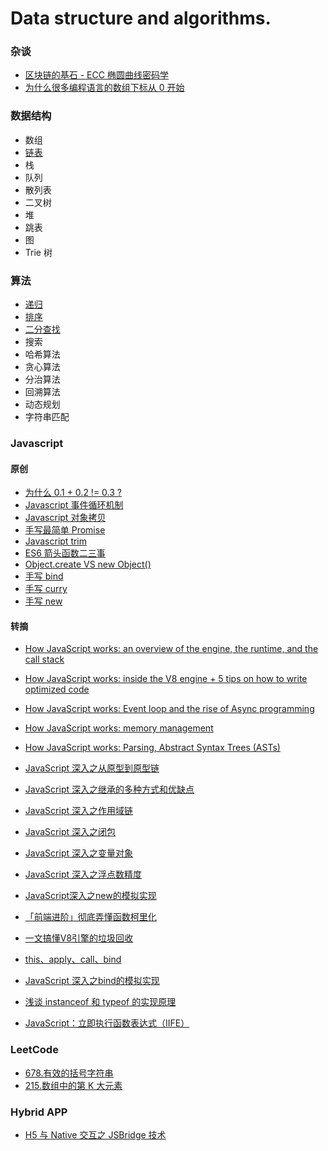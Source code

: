 # Data structure and algorithms.

### 杂谈

* [区块链的基石 - ECC 椭圆曲线密码学](docs/ecc.md)
* [为什么很多编程语言的数组下标从 0 开始](docs/why-array-index-starts-from-zero.md)

### 数据结构

* 数组
* [链表](docs/linked-list/README.md)
* 栈
* 队列
* 散列表
* 二叉树
* 堆
* 跳表
* 图
* Trie 树

### 算法

* [递归](docs/recursion.md)
* [排序](docs/sort/README.md)
* [二分查找](docs/binary-search.md)
* 搜索
* 哈希算法
* 贪心算法
* 分治算法
* 回溯算法
* 动态规划
* 字符串匹配

### Javascript

#### 原创
* [为什么 0.1 + 0.2 != 0.3 ?](docs/floating-point.md)
* [Javascript 事件循环机制](docs/event-loop.md)
* [Javascript 对象拷贝](docs/clone.md)
* [手写最简单 Promise](docs/simple-promise.md)
* [Javascript trim](docs/trim.md)
* [ES6 箭头函数二三事](docs/arrow-function.md)
* [Object.create VS new Object()](docs/object.md)
* [手写 bind](docs/bind.md)
* [手写 curry](docs/curry.md)
* [手写 new](docs/new.md)

#### 转摘
* [How JavaScript works: an overview of the engine, the runtime, and the call stack](https://blog.sessionstack.com/how-does-javascript-actually-work-part-1-b0bacc073cf)
* [How JavaScript works: inside the V8 engine + 5 tips on how to write optimized code](https://blog.sessionstack.com/how-javascript-works-inside-the-v8-engine-5-tips-on-how-to-write-optimized-code-ac089e62b12e)
* [How JavaScript works: Event loop and the rise of Async programming](https://blog.sessionstack.com/how-javascript-works-event-loop-and-the-rise-of-async-programming-5-ways-to-better-coding-with-2f077c4438b5)
* [How JavaScript works: memory management](https://blog.sessionstack.com/how-javascript-works-memory-management-how-to-handle-4-common-memory-leaks-3f28b94cfbec)
* [How JavaScript works: Parsing, Abstract Syntax Trees (ASTs)](https://blog.sessionstack.com/how-javascript-works-parsing-abstract-syntax-trees-asts-5-tips-on-how-to-minimize-parse-time-abfcf7e8a0c8)


* [JavaScript 深入之从原型到原型链](https://github.com/mqyqingfeng/Blog/issues/2)
* [JavaScript 深入之继承的多种方式和优缺点](https://github.com/mqyqingfeng/Blog/issues/16)
* [JavaScript 深入之作用域链](https://github.com/mqyqingfeng/Blog/issues/6)
* [JavaScript 深入之闭包](https://github.com/mqyqingfeng/Blog/issues/9)
* [JavaScript 深入之变量对象](https://github.com/mqyqingfeng/Blog/issues/5)
* [JavaScript 深入之浮点数精度](https://github.com/mqyqingfeng/Blog/issues/155)
* [JavaScript深入之new的模拟实现](https://github.com/mqyqingfeng/Blog/issues/13)

* [「前端进阶」彻底弄懂函数柯里化](https://juejin.cn/post/6844903882208837645)
* [一文搞懂V8引擎的垃圾回收](https://juejin.cn/post/6844904016325902344)
* [this、apply、call、bind](https://juejin.cn/post/6844903496253177863)
* [JavaScript 深入之bind的模拟实现](https://github.com/mqyqingfeng/Blog/issues/12)
* [浅谈 instanceof 和 typeof 的实现原理](https://juejin.cn/post/6844903613584654344)
* [JavaScript：立即执行函数表达式（IIFE）](https://segmentfault.com/a/1190000003985390)



### LeetCode

* [678.有效的括号字符串](docs/leetcode/678.md)
* [215.数组中的第 K 大元素](docs/leetcode/215.md)

### Hybrid APP

* [H5 与 Native 交互之 JSBridge 技术](https://segmentfault.com/a/1190000010356403?utm_source=sf-similar-article)